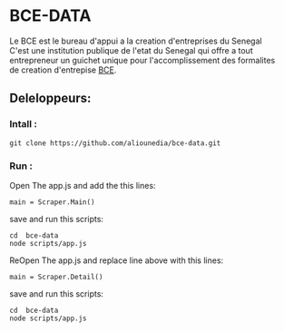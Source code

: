 BCE-DATA
========

Le BCE est le bureau d'appui a la creation d'entreprises du Senegal  
C'est une institution publique de l'etat du Senegal qui offre a tout  
entrepreneur un guichet unique pour l'accomplissement des formalites  
de creation d'entrepise [BCE](http://www.creationdentreprise.sn/).


## Deleloppeurs:

### Intall :
    git clone https://github.com/aliounedia/bce-data.git
    
### Run :

Open The app.js and add the this lines:

    main = Scraper.Main()

save and run this scripts:

    cd  bce-data
    node scripts/app.js
 
ReOpen The app.js and replace line above with this lines:

    main = Scraper.Detail()

save and run this scripts:
 
    cd  bce-data
    node scripts/app.js
 



   

